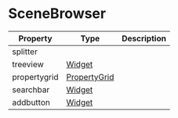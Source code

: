 # SceneBrowser

| Property | Type | Description |
|---|---|---|
| splitter |  | | 
| treeview | [Widget](Widget.md) | | 
| propertygrid | [PropertyGrid](PropertyGrid.md) | |
| searchbar | [Widget](Widget.md) | |
| addbutton | [Widget](Widget.md) | |
